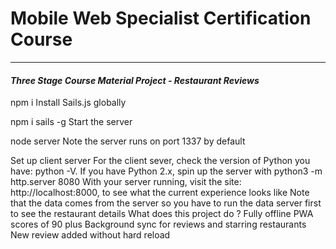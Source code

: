 # Mobile Web Specialist Certification Course
---
#### _Three Stage Course Material Project - Restaurant Reviews_
npm i
Install Sails.js globally

npm i sails -g
Start the server

node server
Note the server runs on port 1337 by default

Set up client server
For the client sever, check the version of Python you have: python -V. If you have Python 2.x, spin up the server with python3 -m http.server 8080
With your server running, visit the site: http://localhost:8000, to see what the current experience looks like
Note that the data comes from the server so you have to run the data server first to see the restaurant details
What does this project do ?
Fully offline
PWA scores of 90 plus
Background sync for reviews and starring restaurants
New review added without hard reload
